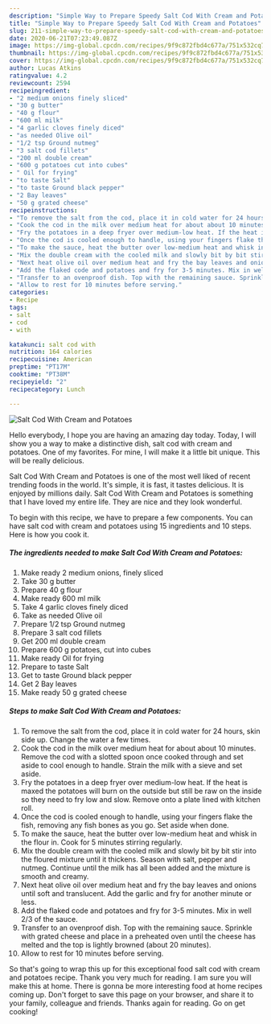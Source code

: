 ```yaml
---
description: "Simple Way to Prepare Speedy Salt Cod With Cream and Potatoes"
title: "Simple Way to Prepare Speedy Salt Cod With Cream and Potatoes"
slug: 211-simple-way-to-prepare-speedy-salt-cod-with-cream-and-potatoes
date: 2020-06-21T07:23:49.087Z
image: https://img-global.cpcdn.com/recipes/9f9c872fbd4c677a/751x532cq70/salt-cod-with-cream-and-potatoes-recipe-main-photo.jpg
thumbnail: https://img-global.cpcdn.com/recipes/9f9c872fbd4c677a/751x532cq70/salt-cod-with-cream-and-potatoes-recipe-main-photo.jpg
cover: https://img-global.cpcdn.com/recipes/9f9c872fbd4c677a/751x532cq70/salt-cod-with-cream-and-potatoes-recipe-main-photo.jpg
author: Lucas Atkins
ratingvalue: 4.2
reviewcount: 2594
recipeingredient:
- "2 medium onions finely sliced"
- "30 g butter"
- "40 g flour"
- "600 ml milk"
- "4 garlic cloves finely diced"
- "as needed Olive oil"
- "1/2 tsp Ground nutmeg"
- "3 salt cod fillets"
- "200 ml double cream"
- "600 g potatoes cut into cubes"
- " Oil for frying"
- "to taste Salt"
- "to taste Ground black pepper"
- "2 Bay leaves"
- "50 g grated cheese"
recipeinstructions:
- "To remove the salt from the cod, place it in cold water for 24 hours, skin side up. Change the water a few times."
- "Cook the cod in the milk over medium heat for about about 10 minutes. Remove the cod with a slotted spoon once cooked through and set aside to cool enough to handle. Strain the milk with a sieve and set aside."
- "Fry the potatoes in a deep fryer over medium-low heat. If the heat is maxed the potatoes will burn on the outside but still be raw on the inside so they need to fry low and slow. Remove onto a plate lined with kitchen roll."
- "Once the cod is cooled enough to handle, using your fingers flake the fish, removing any fish bones as you go. Set aside when done."
- "To make the sauce, heat the butter over low-medium heat and whisk in the flour in. Cook for 5 minutes stirring regularly."
- "Mix the double cream with the cooled milk and slowly bit by bit stir into the floured mixture until it thickens. Season with salt, pepper and nutmeg. Continue until the milk has all been added and the mixture is smooth and creamy."
- "Next heat olive oil over medium heat and fry the bay leaves and onions until soft and translucent. Add the garlic and fry for another minute or less."
- "Add the flaked code and potatoes and fry for 3-5 minutes. Mix in well 2/3 of the sauce."
- "Transfer to an ovenproof dish. Top with the remaining sauce. Sprinkle with grated cheese and place in a preheated oven until the cheese has melted and the top is lightly browned (about 20 minutes)."
- "Allow to rest for 10 minutes before serving."
categories:
- Recipe
tags:
- salt
- cod
- with

katakunci: salt cod with 
nutrition: 164 calories
recipecuisine: American
preptime: "PT17M"
cooktime: "PT38M"
recipeyield: "2"
recipecategory: Lunch

---
```



![Salt Cod With Cream and Potatoes](https://img-global.cpcdn.com/recipes/9f9c872fbd4c677a/751x532cq70/salt-cod-with-cream-and-potatoes-recipe-main-photo.jpg)

Hello everybody, I hope you are having an amazing day today. Today, I will show you a way to make a distinctive dish, salt cod with cream and potatoes. One of my favorites. For mine, I will make it a little bit unique. This will be really delicious.

Salt Cod With Cream and Potatoes is one of the most well liked of recent trending foods in the world. It's simple, it is fast, it tastes delicious. It is enjoyed by millions daily. Salt Cod With Cream and Potatoes is something that I have loved my entire life. They are nice and they look wonderful.




To begin with this recipe, we have to prepare a few components. You can have salt cod with cream and potatoes using 15 ingredients and 10 steps. Here is how you cook it.

<!--inarticleads1-->

##### The ingredients needed to make Salt Cod With Cream and Potatoes:

1. Make ready 2 medium onions, finely sliced
1. Take 30 g butter
1. Prepare 40 g flour
1. Make ready 600 ml milk
1. Take 4 garlic cloves finely diced
1. Take as needed Olive oil
1. Prepare 1/2 tsp Ground nutmeg
1. Prepare 3 salt cod fillets
1. Get 200 ml double cream
1. Prepare 600 g potatoes, cut into cubes
1. Make ready  Oil for frying
1. Prepare to taste Salt
1. Get to taste Ground black pepper
1. Get 2 Bay leaves
1. Make ready 50 g grated cheese




<!--inarticleads2-->

##### Steps to make Salt Cod With Cream and Potatoes:

1. To remove the salt from the cod, place it in cold water for 24 hours, skin side up. Change the water a few times.
1. Cook the cod in the milk over medium heat for about about 10 minutes. Remove the cod with a slotted spoon once cooked through and set aside to cool enough to handle. Strain the milk with a sieve and set aside.
1. Fry the potatoes in a deep fryer over medium-low heat. If the heat is maxed the potatoes will burn on the outside but still be raw on the inside so they need to fry low and slow. Remove onto a plate lined with kitchen roll.
1. Once the cod is cooled enough to handle, using your fingers flake the fish, removing any fish bones as you go. Set aside when done.
1. To make the sauce, heat the butter over low-medium heat and whisk in the flour in. Cook for 5 minutes stirring regularly.
1. Mix the double cream with the cooled milk and slowly bit by bit stir into the floured mixture until it thickens. Season with salt, pepper and nutmeg. Continue until the milk has all been added and the mixture is smooth and creamy.
1. Next heat olive oil over medium heat and fry the bay leaves and onions until soft and translucent. Add the garlic and fry for another minute or less.
1. Add the flaked code and potatoes and fry for 3-5 minutes. Mix in well 2/3 of the sauce.
1. Transfer to an ovenproof dish. Top with the remaining sauce. Sprinkle with grated cheese and place in a preheated oven until the cheese has melted and the top is lightly browned (about 20 minutes).
1. Allow to rest for 10 minutes before serving.




So that's going to wrap this up for this exceptional food salt cod with cream and potatoes recipe. Thank you very much for reading. I am sure you will make this at home. There is gonna be more interesting food at home recipes coming up. Don't forget to save this page on your browser, and share it to your family, colleague and friends. Thanks again for reading. Go on get cooking!

